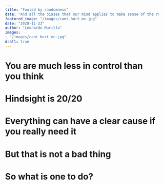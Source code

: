 ```yaml
---
title: "Fooled by randomness"
date: "And all the biases that our mind applies to make sense of the randomness in life"
featured_image: "/images/cant_hurt_me.jpg"
date: "2020-11-23"
author: "Leonardo Murillo"
images:
- "/images/cant_hurt_me.jpg"
draft: true
---
```

# You are much less in control than you think

# Hindsight is 20/20

# Everything can have a clear cause if you really need it

# But that is not a bad thing

# So what is one to do?
